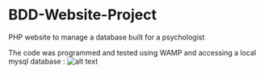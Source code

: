 # BDD-Website-Project
PHP website to manage a database built for a psychologist

The code was programmed and tested using WAMP and accessing a local mysql database :
![alt text](https://i.imgur.com/jsOlObt.png)
